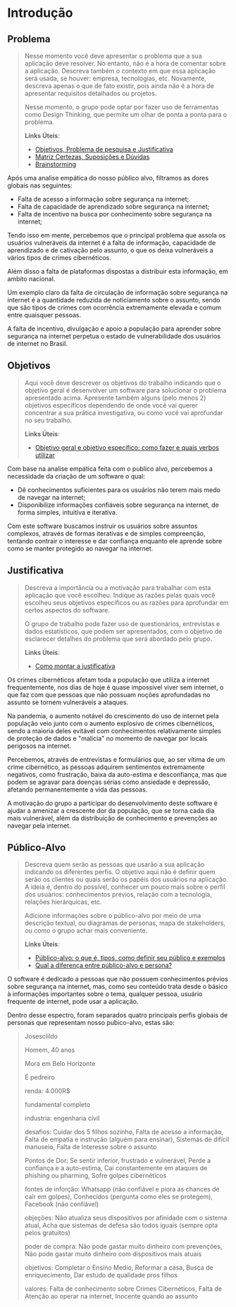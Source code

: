 # Introdução

## Problema
> Nesse momento você deve apresentar o problema que a sua aplicação deve
> resolver. No entanto, não é a hora de comentar sobre a aplicação.
> Descreva também o contexto em que essa aplicação será usada, se
> houver: empresa, tecnologias, etc. Novamente, descreva apenas o que de
> fato existir, pois ainda não é a hora de apresentar requisitos
> detalhados ou projetos.
>
> Nesse momento, o grupo pode optar por fazer uso
> de ferramentas como Design Thinking, que permite um olhar de ponta a
> ponta para o problema.
>
> **Links Úteis**:
> - [Objetivos, Problema de pesquisa e Justificativa](https://medium.com/@versioparole/objetivos-problema-de-pesquisa-e-justificativa-c98c8233b9c3)
> - [Matriz Certezas, Suposições e Dúvidas](https://medium.com/educa%C3%A7%C3%A3o-fora-da-caixa/matriz-certezas-suposi%C3%A7%C3%B5es-e-d%C3%BAvidas-fa2263633655)
> - [Brainstorming](https://www.euax.com.br/2018/09/brainstorming/)

Após uma analise empática do nosso público alvo, filtramos as dores globais nas seguintes:

- Falta de acesso a informação sobre segurança na internet;
- Falta de capacidade de aprendizado sobre segurança na internet;
- Falta de incentivo na busca por conhecimento sobre segurança na internet;

Tendo isso em mente, percebemos que o principal problema que assola os usuários vulneráveis da internet é a falta de informação, capacidade de aprendizado e de cativação pelo assunto, o que os deixa vulneráveis a vários tipos de crimes cibernéticos.

Além disso a falta de plataformas dispostas a distribuir esta informação, em ambito nacional.

Um exemplo claro da falta de circulação de informação sobre segurança na internet é a quantidade reduzida de noticiamento sobre o assunto, sendo que são tipos de crimes com ocorrência extremamente elevada e comum entre quaisquer pessoas.

A falta de incentivo, divulgação e apoio a população para aprender sobre segurança na internet perpetua o estado de vulnerabilidade dos usuários de internet no Brasil.

## Objetivos

> Aqui você deve descrever os objetivos do trabalho indicando que o
> objetivo geral é desenvolver um software para solucionar o problema
> apresentado acima. Apresente também alguns (pelo menos 2) objetivos
> específicos dependendo de onde você vai querer concentrar a sua
> prática investigativa, ou como você vai aprofundar no seu trabalho.
> 
> **Links Úteis**:
> - [Objetivo geral e objetivo específico: como fazer e quais verbos utilizar](https://blog.mettzer.com/diferenca-entre-objetivo-geral-e-objetivo-especifico/)

Com base na analise empática feita com o publico alvo, percebemos a necessidade da criação de um software o qual:

- Dê conhecimentos suficientes para os usuários não terem mais medo de navegar na internet;
- Disponibilize informações confiáveis sobre segurança na internet, de forma simples, intuitiva e iterativa.

Com este software buscamos instruir os usuários sobre assuntos complexos, através de formas iterativas e de simples compreenção, tentando contrair o interesse e dar confiança enquanto ele aprende sobre como se manter protegido ao navegar na internet.

## Justificativa

> Descreva a importância ou a motivação para trabalhar com esta aplicação
> que você escolheu. Indique as razões pelas quais você escolheu seus
> objetivos específicos ou as razões para aprofundar em certos aspectos
> do software.
> 
> O grupo de trabalho pode fazer uso de questionários, entrevistas e
> dados estatísticos, que podem ser apresentados, com o objetivo de
> esclarecer detalhes do problema que será abordado pelo grupo.
>
> **Links Úteis**:
> - [Como montar a justificativa](https://guiadamonografia.com.br/como-montar-justificativa-do-tcc/)

Os crimes cibernéticos afetam toda a população que utiliza a internet frequentemente, nos dias de hoje é quase impossível viver sem internet, o que faz com que pessoas que não possuam noções aprofundadas no assunto se tornem vulneráveis a ataques.

Na pandemia, o aumento notável do crescimento do uso de internet pela população veio junto com o aumento explosivo de crimes cibernéticos, sendo a maioria deles evitável com conhecimentos relativamente simples de proteção de dados e "malícia" no momento de navegar por locais perigosos na internet.

Percebemos, através de entrevistas e formulários que, ao ser vítima de um crime cibernético, as pessoas adquirem sentimentos extremamente negativos, como frustração, baixa da auto-estima e desconfiança, mas que podem se agravar para doenças sérias como ansiedade e depressão, afetando permanentemente a vida das pessoas.

A motivação do grupo a participar do desenvolvimento deste software é ajudar a amenizar a crescente dor da população, que se torna cada dia mais vulnerável, além da distribuição de conhecimento e prevenções ao navegar pela internet.


## Público-Alvo

> Descreva quem serão as pessoas que usarão a sua aplicação indicando os
> diferentes perfis. O objetivo aqui não é definir quem serão os
> clientes ou quais serão os papéis dos usuários na aplicação. A ideia
> é, dentro do possível, conhecer um pouco mais sobre o perfil dos
> usuários: conhecimentos prévios, relação com a tecnologia, relações
> hierárquicas, etc.
>
> Adicione informações sobre o público-alvo por meio de uma descrição
> textual, ou diagramas de personas, mapa de stakeholders, ou como o
> grupo achar mais conveniente.
> 
> **Links Úteis**:
> - [Público-alvo: o que é, tipos, como definir seu público e exemplos](https://klickpages.com.br/blog/publico-alvo-o-que-e/)
> - [Qual a diferença entre público-alvo e persona?](https://rockcontent.com/blog/diferenca-publico-alvo-e-persona/)
 
O software é dedicado a pessoas que não possuem conhecimentos prévios sobre segurança na internet, mas, como seu conteúdo trata desde o básico à informações importantes sobre o tema, qualquer pessoa, usuário frequente de internet, pode usar a aplicação.

Dentro desse espectro, foram separados quatro principais perfis globais de personas que representam nosso pubico-alvo, estas são:

> Josesclildo
>
> Homem, 40 anos
>
> Mora em Belo Horizonte
>
> É pedreiro
>
> renda: 4.000R$
>
> fundamental completo
>
> industria: engenharia civil
>
> desafios: Cuidar dos 5 filhos sozinho, Falta de acesso a informação, Falta de empatia e instrução (alguém para ensinar), Sistemas de difícil manuseio, Falta de Interesse sobre o assunto
>
> Pontos de Dor: Se sentir inferior, frustrado e vulnerável, Perde a confiança e a auto-estima, Cai constantemente em ataques de phishing ou pharming, Sofre golpes cibernéticos
>
> fontes de inforção: Whatsapp (não confiável e piora as chances de cair em golpes), Conhecidos (pergunta como eles se protegem), Facebook (não confiável)
>
> objeções: Não atualiza seus dispositivos por afinidade com o sistema atual, Acha que sistemas de defesa são todos iguais (sempre opta pelos gratuitos)
>
> poder de compra: Não pode gastar muito dinheiro com prevenções, Não pode gastar muito dinheiro com dispositivos mais atuais
>
> objetivos: Completar o Ensino Medio, Reformar a casa, Busca de enriquecimento, Dar estudo de qualidade pros filhos
>
> valores: Falta de conhecimento sobre Crimes Cibernéticos, Falta de Atenção ao operar na internet, Inocente quando ao assunto 